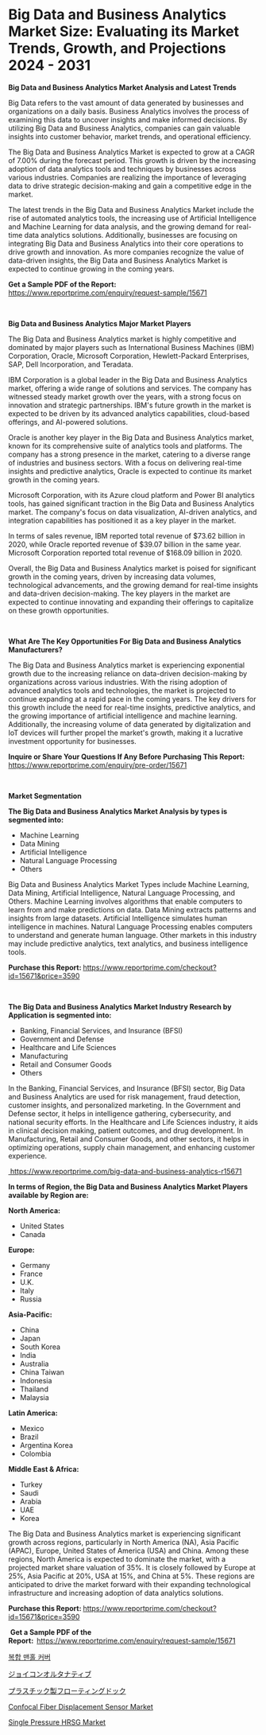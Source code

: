 <p><h1>Big Data and Business Analytics Market Size: Evaluating its Market Trends, Growth, and Projections 2024 - 2031</h1></p><p><strong>Big Data and Business Analytics Market Analysis and Latest Trends</strong></p>
<p><p>Big Data refers to the vast amount of data generated by businesses and organizations on a daily basis. Business Analytics involves the process of examining this data to uncover insights and make informed decisions. By utilizing Big Data and Business Analytics, companies can gain valuable insights into customer behavior, market trends, and operational efficiency.</p><p>The Big Data and Business Analytics Market is expected to grow at a CAGR of 7.00% during the forecast period. This growth is driven by the increasing adoption of data analytics tools and techniques by businesses across various industries. Companies are realizing the importance of leveraging data to drive strategic decision-making and gain a competitive edge in the market.</p><p>The latest trends in the Big Data and Business Analytics Market include the rise of automated analytics tools, the increasing use of Artificial Intelligence and Machine Learning for data analysis, and the growing demand for real-time data analytics solutions. Additionally, businesses are focusing on integrating Big Data and Business Analytics into their core operations to drive growth and innovation. As more companies recognize the value of data-driven insights, the Big Data and Business Analytics Market is expected to continue growing in the coming years.</p></p>
<p><strong>Get a Sample PDF of the Report:&nbsp;</strong> <a href="https://www.reportprime.com/enquiry/request-sample/15671">https://www.reportprime.com/enquiry/request-sample/15671</a></p>
<p>&nbsp;</p>
<p><strong>Big Data and Business Analytics Major Market Players</strong></p>
<p><p>The Big Data and Business Analytics market is highly competitive and dominated by major players such as International Business Machines (IBM) Corporation, Oracle, Microsoft Corporation, Hewlett-Packard Enterprises, SAP, Dell Incorporation, and Teradata.</p><p>IBM Corporation is a global leader in the Big Data and Business Analytics market, offering a wide range of solutions and services. The company has witnessed steady market growth over the years, with a strong focus on innovation and strategic partnerships. IBM's future growth in the market is expected to be driven by its advanced analytics capabilities, cloud-based offerings, and AI-powered solutions.</p><p>Oracle is another key player in the Big Data and Business Analytics market, known for its comprehensive suite of analytics tools and platforms. The company has a strong presence in the market, catering to a diverse range of industries and business sectors. With a focus on delivering real-time insights and predictive analytics, Oracle is expected to continue its market growth in the coming years.</p><p>Microsoft Corporation, with its Azure cloud platform and Power BI analytics tools, has gained significant traction in the Big Data and Business Analytics market. The company's focus on data visualization, AI-driven analytics, and integration capabilities has positioned it as a key player in the market.</p><p>In terms of sales revenue, IBM reported total revenue of $73.62 billion in 2020, while Oracle reported revenue of $39.07 billion in the same year. Microsoft Corporation reported total revenue of $168.09 billion in 2020.</p><p>Overall, the Big Data and Business Analytics market is poised for significant growth in the coming years, driven by increasing data volumes, technological advancements, and the growing demand for real-time insights and data-driven decision-making. The key players in the market are expected to continue innovating and expanding their offerings to capitalize on these growth opportunities.</p></p>
<p>&nbsp;</p>
<p><strong>What Are The Key Opportunities For Big Data and Business Analytics Manufacturers?</strong></p>
<p><p>The Big Data and Business Analytics market is experiencing exponential growth due to the increasing reliance on data-driven decision-making by organizations across various industries. With the rising adoption of advanced analytics tools and technologies, the market is projected to continue expanding at a rapid pace in the coming years. The key drivers for this growth include the need for real-time insights, predictive analytics, and the growing importance of artificial intelligence and machine learning. Additionally, the increasing volume of data generated by digitalization and IoT devices will further propel the market's growth, making it a lucrative investment opportunity for businesses.</p></p>
<p><strong>Inquire or Share Your Questions If Any Before Purchasing This Report:</strong> <a href="https://www.reportprime.com/enquiry/pre-order/15671">https://www.reportprime.com/enquiry/pre-order/15671</a></p>
<p>&nbsp;</p>
<p><strong>Market Segmentation</strong></p>
<p><strong>The Big Data and Business Analytics Market Analysis by types is segmented into:</strong></p>
<p><ul><li>Machine Learning</li><li>Data Mining</li><li>Artificial Intelligence</li><li>Natural Language Processing</li><li>Others</li></ul></p>
<p><p>Big Data and Business Analytics Market Types include Machine Learning, Data Mining, Artificial Intelligence, Natural Language Processing, and Others. Machine Learning involves algorithms that enable computers to learn from and make predictions on data. Data Mining extracts patterns and insights from large datasets. Artificial Intelligence simulates human intelligence in machines. Natural Language Processing enables computers to understand and generate human language. Other markets in this industry may include predictive analytics, text analytics, and business intelligence tools.</p></p>
<p><strong>Purchase this Report:&nbsp;</strong><a href="https://www.reportprime.com/checkout?id=15671&price=3590">https://www.reportprime.com/checkout?id=15671&price=3590</a></p>
<p>&nbsp;</p>
<p><strong>The Big Data and Business Analytics Market Industry Research by Application is segmented into:</strong></p>
<p><ul><li>Banking, Financial Services, and Insurance (BFSI)</li><li>Government and Defense</li><li>Healthcare and Life Sciences</li><li>Manufacturing</li><li>Retail and Consumer Goods</li><li>Others</li></ul></p>
<p><p>In the Banking, Financial Services, and Insurance (BFSI) sector, Big Data and Business Analytics are used for risk management, fraud detection, customer insights, and personalized marketing. In the Government and Defense sector, it helps in intelligence gathering, cybersecurity, and national security efforts. In the Healthcare and Life Sciences industry, it aids in clinical decision making, patient outcomes, and drug development. In Manufacturing, Retail and Consumer Goods, and other sectors, it helps in optimizing operations, supply chain management, and enhancing customer experience.</p></p>
<p><a href="https://www.reportprime.com/big-data-and-business-analytics-r15671">&nbsp;https://www.reportprime.com/big-data-and-business-analytics-r15671</a></p>
<p><strong>In terms of Region, the Big Data and Business Analytics Market Players available by Region are:</strong></p>
<p>
    <p> <strong> North America: </strong>
        <ul>
            <li>United States</li>
            <li>Canada</li>
        </ul>
        </p> 
    <p> <strong> Europe: </strong>
        <ul>
            <li>Germany</li>
            <li>France</li>
            <li>U.K.</li>
            <li>Italy</li>
            <li>Russia</li>
        </ul>
        </p> 
    <p> <strong> Asia-Pacific: </strong>
        <ul>
            <li>China</li>
            <li>Japan</li>
            <li>South Korea</li>
            <li>India</li>
            <li>Australia</li>
            <li>China Taiwan</li>
            <li>Indonesia</li>
            <li>Thailand</li>
            <li>Malaysia</li>
        </ul>
        </p> 
    <p> <strong> Latin America: </strong>
        <ul>
            <li>Mexico</li>
            <li>Brazil</li>
            <li>Argentina Korea</li>
            <li>Colombia</li>
        </ul>
        </p> 
    <p> <strong> Middle East & Africa: </strong>
        <ul>
            <li>Turkey</li>
            <li>Saudi</li>
            <li>Arabia</li>
            <li>UAE</li>
            <li>Korea</li>
        </ul>
    </p>
    </p>
<p><p>The Big Data and Business Analytics market is experiencing significant growth across regions, particularly in North America (NA), Asia Pacific (APAC), Europe, United States of America (USA) and China. Among these regions, North America is expected to dominate the market, with a projected market share valuation of 35%. It is closely followed by Europe at 25%, Asia Pacific at 20%, USA at 15%, and China at 5%. These regions are anticipated to drive the market forward with their expanding technological infrastructure and increasing adoption of data analytics solutions.</p></p>
<p><strong>Purchase this Report: </strong><a href="https://www.reportprime.com/checkout?id=15671&price=3590">https://www.reportprime.com/checkout?id=15671&price=3590</a></p>
<p>&nbsp;<strong>Get a Sample PDF of the Report:&nbsp;&nbsp;</strong><a href="https://www.reportprime.com/enquiry/request-sample/15671">https://www.reportprime.com/enquiry/request-sample/15671</a></p>
<p><strong></strong></p>
<p><p><a href="https://medium.com/@bruceabernathy2022/%EB%B3%B5%ED%95%A9-%EB%A7%A8%ED%99%80-%EC%BB%A4%EB%B2%84-%EC%8B%9C%EC%9E%A5-2031%EB%85%84%EA%B9%8C%EC%A7%80%EC%9D%98-%EB%8F%99%ED%96%A5-%EC%98%88%EC%B8%A1-%EB%B0%8F-%EA%B2%BD%EC%9F%81-%EB%B6%84%EC%84%9D-b8a2b3e772f2">복합 맨홀 커버</a></p><p><a href="https://medium.com/@idellamante2023/%E3%82%B8%E3%83%A7%E3%82%A4%E3%82%B3%E3%83%B3%E4%BB%A3%E6%9B%BF%E5%B8%82%E5%A0%B4%E3%83%AC%E3%83%9D%E3%83%BC%E3%83%88%E3%81%AF-%E3%81%93%E3%81%AE%E5%B8%82%E5%A0%B4%E3%81%AE%E6%9C%80%E6%96%B0%E3%81%AE%E3%83%88%E3%83%AC%E3%83%B3%E3%83%89%E3%81%A8%E6%88%90%E9%95%B7%E6%A9%9F%E4%BC%9A%E3%82%92%E6%98%8E%E3%82%89%E3%81%8B%E3%81%AB%E3%81%97%E3%81%A6%E3%81%84%E3%81%BE%E3%81%99-066aabaa7243">ジョイコンオルタナティブ</a></p><p><a href="https://medium.com/@eugenethompson65/%E3%83%97%E3%83%A9%E3%82%B9%E3%83%81%E3%83%83%E3%82%AF%E3%83%95%E3%83%AD%E3%83%BC%E3%83%86%E3%82%A3%E3%83%B3%E3%82%B0%E3%83%89%E3%83%83%E3%82%AF%E5%B8%82%E5%A0%B4-%E5%B8%82%E5%A0%B4cagr-%E5%B8%82%E5%A0%B4%E3%83%88%E3%83%AC%E3%83%B3%E3%83%89-%E6%88%90%E9%95%B7%E6%88%A6%E7%95%A5%E3%81%AB%E9%96%A2%E3%81%99%E3%82%8B%E6%B4%9E%E5%AF%9F-4f990a408f51">プラスチック製フローティングドック</a></p><p><a href="https://sudsy-motorcycle-bbc.notion.site/Analyzing-Confocal-Fiber-Displacement-Sensor-Market-Global-Industry-Perspective-and-Forecast-2024--e88c11020c414c4395b285e06a332e87">Confocal Fiber Displacement Sensor Market</a></p><p><a href="https://view.publitas.com/reportprime-1/single-pressure-hrsg-market-furnishes-information-on-market-share-market-trends-and-market-growth/">Single Pressure HRSG Market</a></p></p>